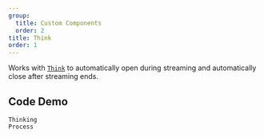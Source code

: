 ```yaml
---
group:
  title: Custom Components
  order: 2
title: Think
order: 1
---
```


Works with [`Think`](../../components/think/index.en-US.md) to automatically open during streaming and automatically close after streaming ends.

## Code Demo

<!-- prettier-ignore -->
<code src="./demo/components/think.tsx" description="Render the thinking process with `Think`">Thinking Process</code>
